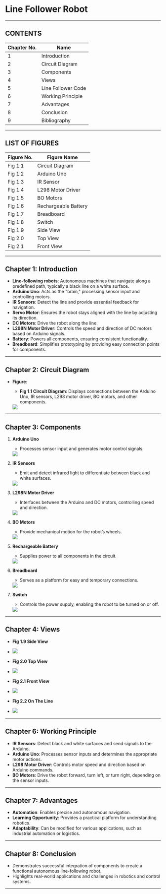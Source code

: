 # Line Follower Robot  

---

## CONTENTS  

| **Chapter No.** | **Name**            |  
|------------------|---------------------|  
| 1                | Introduction        |  
| 2                | Circuit Diagram     |  
| 3                | Components          |  
| 4                | Views               |  
| 5                | Line Follower Code  |  
| 6                | Working Principle   |  
| 7                | Advantages          |  
| 8                | Conclusion          |  
| 9                | Bibliography        |  

---

## LIST OF FIGURES  

| **Figure No.** | **Figure Name**       |  
|-----------------|-----------------------|  
| Fig 1.1         | Circuit Diagram       |  
| Fig 1.2         | Arduino Uno           |  
| Fig 1.3         | IR Sensor             |  
| Fig 1.4         | L298 Motor Driver     |  
| Fig 1.5         | BO Motors             |  
| Fig 1.6         | Rechargeable Battery  |  
| Fig 1.7         | Breadboard            |  
| Fig 1.8         | Switch                |  
| Fig 1.9         | Side View             |  
| Fig 2.0         | Top View              |  
| Fig 2.1         | Front View            |   

---

## Chapter 1: Introduction  

- **Line-following robots**: Autonomous machines that navigate along a predefined path, typically a black line on a white surface.  
- **Arduino Uno**: Acts as the "brain," processing sensor input and controlling motors.  
- **IR Sensors**: Detect the line and provide essential feedback for navigation.  
- **Servo Motor**: Ensures the robot stays aligned with the line by adjusting its direction.  
- **DC Motors**: Drive the robot along the line.  
- **L298N Motor Driver**: Controls the speed and direction of DC motors based on Arduino signals.  
- **Battery**: Powers all components, ensuring consistent functionality.  
- **Breadboard**: Simplifies prototyping by providing easy connection points for components.  

---

## Chapter 2: Circuit Diagram  

- **Figure**:  
  - **Fig 1.1 Circuit Diagram**: Displays connections between the Arduino Uno, IR sensors, L298 motor driver, BO motors, and other components.  
  
   <img src="photos/CKTDIAG.jpg"> 

---

## Chapter 3: Components  

1. **Arduino Uno**  
   - Processes sensor input and generates motor control signals.  
   
    <img src="photos/Picture2.jpg">  

2. **IR Sensors**  
   - Emit and detect infrared light to differentiate between black and white surfaces.  
   
    <img src="photos/Picture3.jpg">

3. **L298N Motor Driver**  
   - Interfaces between the Arduino and DC motors, controlling speed and direction.  
   
    <img src="photos/Picture4.jpg">

4. **BO Motors**  
   - Provide mechanical motion for the robot’s wheels.  
   
    <img src="photos/Picture5.jpg">

5. **Rechargeable Battery**  
   - Supplies power to all components in the circuit.  
   
    <img src="photos/Picture6.jpg">  

6. **Breadboard**  
   - Serves as a platform for easy and temporary connections.  
   
   <img src="photos/Picture7.jpg">  

7. **Switch**  
   - Controls the power supply, enabling the robot to be turned on or off.  
   
    <img src="photos/Picture8.jpg">


---

## Chapter 4: Views  

- **Fig 1.9 Side View**

- <img src="photos/Picture9.jpg">

- **Fig 2.0 Top View**

- <img src="photos/Picture10.jpg">

- **Fig 2.1 Front View**

- <img src="photos/Picture11.jpg">

- **Fig 2.2 On The Line**

- <img src="photos/Picture12.jpg">

---

## Chapter 6: Working Principle  

- **IR Sensors**: Detect black and white surfaces and send signals to the Arduino.  
- **Arduino Uno**: Processes sensor inputs and determines the appropriate motor actions.  
- **L298 Motor Driver**: Controls motor speed and direction based on Arduino commands.  
- **BO Motors**: Drive the robot forward, turn left, or turn right, depending on the sensor inputs.  

---

## Chapter 7: Advantages  

- **Automation**: Enables precise and autonomous navigation.  
- **Learning Opportunity**: Provides a practical platform for understanding robotics.  
- **Adaptability**: Can be modified for various applications, such as industrial automation or logistics.  

---

## Chapter 8: Conclusion  

- Demonstrates successful integration of components to create a functional autonomous line-following robot.  
- Highlights real-world applications and challenges in robotics and control systems.  

---
